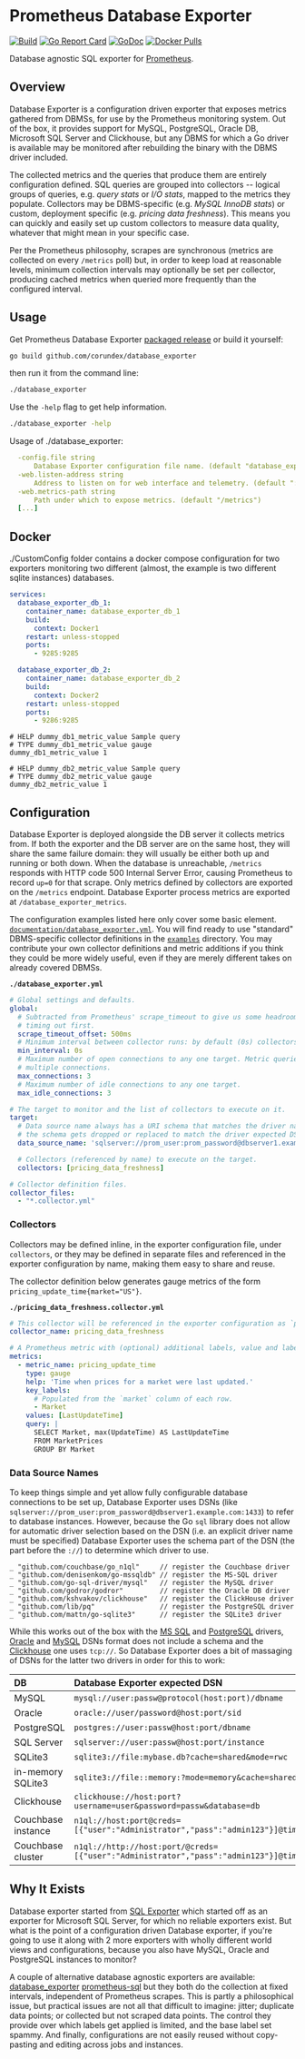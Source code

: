 # Prometheus Database Exporter

[![Build](https://github.com/corundex/database_exporter/actions/workflows/go.yml/badge.svg)](https://github.com/corundex/database_exporter/actions/workflows/go.yml)
[![Go Report Card](https://goreportcard.com/badge/github.com/corundex/database_exporter)](https://goreportcard.com/report/github.com/corundex/database_exporter)
[![GoDoc](https://godoc.org/github.com/corundex/database_exporter?status.svg)](https://godoc.org/github.com/corundex/database_exporter)
[![Docker Pulls](https://img.shields.io/docker/pulls/corundex/database_exporter.svg?maxAge=1)](https://hub.docker.com/repository/docker/corundex/database_exporter/general)

Database agnostic SQL exporter for [Prometheus](https://prometheus.io).

## Overview

Database Exporter is a configuration driven exporter that exposes metrics gathered from DBMSs, for use by the Prometheus
monitoring system. Out of the box, it provides support for MySQL, PostgreSQL, Oracle DB, Microsoft SQL Server and Clickhouse, but
any DBMS for which a Go driver is available may be monitored after rebuilding the binary with the DBMS driver included.

The collected metrics and the queries that produce them are entirely configuration defined. SQL queries are grouped into
collectors -- logical groups of queries, e.g. *query stats* or *I/O stats*, mapped to the metrics they populate.
Collectors may be DBMS-specific (e.g. *MySQL InnoDB stats*) or custom, deployment specific (e.g. *pricing data
freshness*). This means you can quickly and easily set up custom collectors to measure data quality, whatever that might
mean in your specific case.

Per the Prometheus philosophy, scrapes are synchronous (metrics are collected on every `/metrics` poll) but, in order to
keep load at reasonable levels, minimum collection intervals may optionally be set per collector, producing cached
metrics when queried more frequently than the configured interval.

## Usage

Get Prometheus Database Exporter [packaged release](https://github.com/corundex/database_exporter/releases/latest)
or build it yourself:

```bash
go build github.com/corundex/database_exporter
```

then run it from the command line:

```bash
./database_exporter
```

Use the `-help` flag to get help information.

```bash
./database_exporter -help
```

Usage of ./database_exporter:

```yaml
  -config.file string
      Database Exporter configuration file name. (default "database_exporter.yml", you can use sample oracle_exporter.yml, postgres_exporter.yml, mssql_exporter.yml or mysql_exporter.yml)
  -web.listen-address string
      Address to listen on for web interface and telemetry. (default ":9285")
  -web.metrics-path string
      Path under which to expose metrics. (default "/metrics")
  [...]
```

## Docker

./CustomConfig folder contains a docker compose configuration for two exporters monitoring two different (almost, the example is two different sqlite instances) databases.

```yaml
services:
  database_exporter_db_1:
    container_name: database_exporter_db_1
    build:
      context: Docker1
    restart: unless-stopped
    ports:
      - 9285:9285

  database_exporter_db_2:
    container_name: database_exporter_db_2
    build:
      context: Docker2
    restart: unless-stopped
    ports:
      - 9286:9285
```

```text
# HELP dummy_db1_metric_value Sample query
# TYPE dummy_db1_metric_value gauge
dummy_db1_metric_value 1
```

```text
# HELP dummy_db2_metric_value Sample query
# TYPE dummy_db2_metric_value gauge
dummy_db2_metric_value 1
```

## Configuration

Database Exporter is deployed alongside the DB server it collects metrics from. If both the exporter and the DB
server are on the same host, they will share the same failure domain: they will usually be either both up and running
or both down. When the database is unreachable, `/metrics` responds with HTTP code 500 Internal Server Error, causing
Prometheus to record `up=0` for that scrape. Only metrics defined by collectors are exported on the `/metrics` endpoint.
Database Exporter process metrics are exported at `/database_exporter_metrics`.

The configuration examples listed here only cover some basic element.
[`documentation/database_exporter.yml`](https://github.com/corundex/database_exporter/tree/master/documentation/database_exporter.yml).
You will find ready to use "standard" DBMS-specific collector definitions in the
[`examples`](https://github.com/corundex/database_exporter/tree/master/examples) directory. You may contribute your own collector
definitions and metric additions if you think they could be more widely useful, even if they are merely different takes
on already covered DBMSs.

**`./database_exporter.yml`**

```yaml
# Global settings and defaults.
global:
  # Subtracted from Prometheus' scrape_timeout to give us some headroom and prevent Prometheus from
  # timing out first.
  scrape_timeout_offset: 500ms
  # Minimum interval between collector runs: by default (0s) collectors are executed on every scrape.
  min_interval: 0s
  # Maximum number of open connections to any one target. Metric queries will run concurrently on
  # multiple connections.
  max_connections: 3
  # Maximum number of idle connections to any one target.
  max_idle_connections: 3

# The target to monitor and the list of collectors to execute on it.
target:
  # Data source name always has a URI schema that matches the driver name. In some cases (e.g. MySQL)
  # the schema gets dropped or replaced to match the driver expected DSN format.
  data_source_name: 'sqlserver://prom_user:prom_password@dbserver1.example.com:1433'

  # Collectors (referenced by name) to execute on the target.
  collectors: [pricing_data_freshness]

# Collector definition files.
collector_files:
  - "*.collector.yml"
```

### Collectors

Collectors may be defined inline, in the exporter configuration file, under `collectors`, or they may be defined in
separate files and referenced in the exporter configuration by name, making them easy to share and reuse.

The collector definition below generates gauge metrics of the form `pricing_update_time{market="US"}`.

**`./pricing_data_freshness.collector.yml`**

```yaml
# This collector will be referenced in the exporter configuration as `pricing_data_freshness`.
collector_name: pricing_data_freshness

# A Prometheus metric with (optional) additional labels, value and labels populated from one query.
metrics:
  - metric_name: pricing_update_time
    type: gauge
    help: 'Time when prices for a market were last updated.'
    key_labels:
      # Populated from the `market` column of each row.
      - Market
    values: [LastUpdateTime]
    query: |
      SELECT Market, max(UpdateTime) AS LastUpdateTime
      FROM MarketPrices
      GROUP BY Market
```

### Data Source Names

To keep things simple and yet allow fully configurable database connections to be set up, Database Exporter uses DSNs (like
`sqlserver://prom_user:prom_password@dbserver1.example.com:1433`) to refer to database instances. However, because the
Go `sql` library does not allow for automatic driver selection based on the DSN (i.e. an explicit driver name must be
specified) Database Exporter uses the schema part of the DSN (the part before the `://`) to determine which driver to use.

	_ "github.com/couchbase/go_n1ql"     // register the Couchbase driver
	_ "github.com/denisenkom/go-mssqldb" // register the MS-SQL driver
	_ "github.com/go-sql-driver/mysql"   // register the MySQL driver
	_ "github.com/godror/godror"         // register the Oracle DB driver
	_ "github.com/kshvakov/clickhouse"   // register the ClickHouse driver
	_ "github.com/lib/pq"                // register the PostgreSQL driver
	_ "github.com/mattn/go-sqlite3"      // register the SQLite3 driver
 
While this works out of the box with the [MS SQL](https://github.com/denisenkom/go-mssqldb) and
[PostgreSQL](https://github.com/lib/pq) drivers, [Oracle](https://github.com/godror/godror) and [MySQL](https://github.com/go-sql-driver/mysql) DSNs format does not include
a schema and the [Clickhouse](https://github.com/kshvakov/clickhouse) one uses `tcp://`. So Database Exporter does a bit of massaging
of DSNs for the latter two drivers in order for this to work:

| DB                 | Database Exporter expected DSN                                                            | Driver sees                                                |
| :----------------- | :---------------------------------------------------------------------------------------- | :--------------------------------------------------------- |
| MySQL              | `mysql://user:passw@protocol(host:port)/dbname`                                           | `user:passw@protocol(host:port)/dbname`                    |
| Oracle             | `oracle://user/password@host:port/sid`                                                    | `user/password@host:port/sid`                              |
| PostgreSQL         | `postgres://user:passw@host:port/dbname`                                                  | *unchanged*                                                |
| SQL Server         | `sqlserver://user:passw@host:port/instance`                                               | *unchanged*                                                |
| SQLite3            | `sqlite3://file:mybase.db?cache=shared&mode=rwc`                                          | `file:mybase.db?cache=shared&mode=rwc`                     |
| in-memory SQLite3  | `sqlite3://file::memory:?mode=memory&cache=shared`                                        | `file::memory:?mode=memory&cache=shared`                   |
| Clickhouse         | `clickhouse://host:port?username=user&password=passw&database=db`                         | `tcp://host:port?username=user&password=passw&database=db` |
| Couchbase instance | `n1ql://host:port@creds=[{"user":"Administrator","pass":"admin123"}]@timeout=10s`         | `host:port`                                                |
| Couchbase cluster  | `n1ql://http://host:port/@creds=[{"user":"Administrator","pass":"admin123"}]@timeout=10s` | `http://host:port/`                                        |

## Why It Exists

Database exporter started from [SQL Exporter](https://github.com/free/sql_exporter) which started off as an exporter for Microsoft SQL Server, for which no reliable exporters exist. But what is the point of a configuration driven Database exporter, if you're going to use it along with 2 more exporters with wholly
different world views and configurations, because you also have MySQL, Oracle and PostgreSQL instances to monitor?

A couple of alternative database agnostic exporters are available:
[database_exporter](https://github.com/justwatchcom/database_exporter)
[prometheus-sql](https://github.com/chop-dbhi/prometheus-sql)
but they both do the collection at fixed intervals, independent of
Prometheus scrapes. This is partly a philosophical issue, but practical issues are not all that difficult to imagine:
jitter; duplicate data points; or collected but not scraped data points. The control they provide over which labels get
applied is limited, and the base label set spammy. And finally, configurations are not easily reused without
copy-pasting and editing across jobs and instances.

